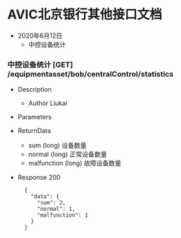 # AVIC北京银行其他接口文档

+ 2020年6月12日
    + 中控设备统计
    

### 中控设备统计 [GET] /equipmentasset/bob/centralControl/statistics

+ Description
    + Author Liukai
+ Parameters
  
+ ReturnData
    + sum (long) 设备数量
    + normal (long) 正常设备数量
    + malfunction (long) 故障设备数量
    
+ Response 200

        {
          "data": {
            "sum": 2,
            "normal": 1,
            "malfunction": 1
          }
        }
